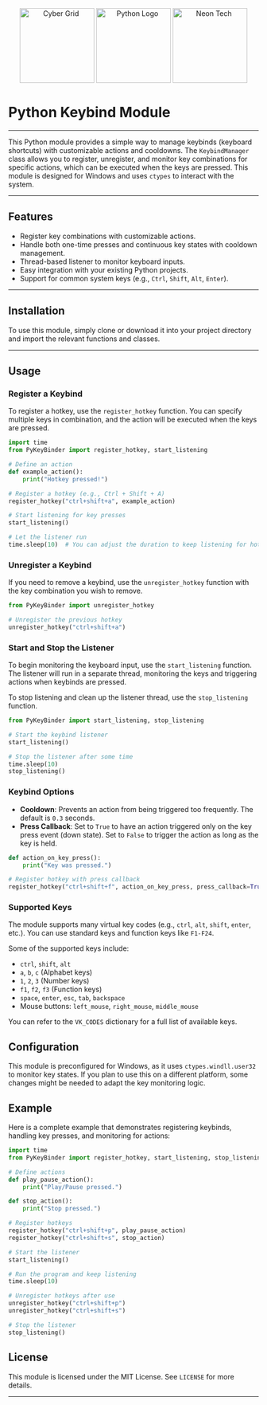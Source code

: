<div align="center">
  <img height="150" src="https://media.giphy.com/media/SS8CV2rQdlYNLtBCiF/giphy.gif" alt="Cyber Grid">
  <img height="150" src="https://media.giphy.com/media/KAq5w47R9rmTuvWOWa/giphy.gif" alt="Python Logo"> 
  <img height="150" src="https://media.giphy.com/media/VbnUQpnihPSIgIXuZv/giphy.gif" alt="Neon Tech">
</div>

###

# Python Keybind Module 

---

This Python module provides a simple way to manage keybinds (keyboard shortcuts) with customizable actions and cooldowns. The `KeybindManager` class allows you to register, unregister, and monitor key combinations for specific actions, which can be executed when the keys are pressed. This module is designed for Windows and uses `ctypes` to interact with the system.

---

## Features
- Register key combinations with customizable actions.
- Handle both one-time presses and continuous key states with cooldown management.
- Thread-based listener to monitor keyboard inputs.
- Easy integration with your existing Python projects.
- Support for common system keys (e.g., `Ctrl`, `Shift`, `Alt`, `Enter`).

---

## Installation
To use this module, simply clone or download it into your project directory and import the relevant functions and classes.

---

## Usage

### Register a Keybind
To register a hotkey, use the `register_hotkey` function. You can specify multiple keys in combination, and the action will be executed when the keys are pressed.

```python
import time
from PyKeyBinder import register_hotkey, start_listening

# Define an action
def example_action():
    print("Hotkey pressed!")

# Register a hotkey (e.g., Ctrl + Shift + A)
register_hotkey("ctrl+shift+a", example_action)

# Start listening for key presses
start_listening()

# Let the listener run
time.sleep(10)  # You can adjust the duration to keep listening for hotkeys.
```

### Unregister a Keybind
If you need to remove a keybind, use the `unregister_hotkey` function with the key combination you wish to remove.

```python
from PyKeyBinder import unregister_hotkey

# Unregister the previous hotkey
unregister_hotkey("ctrl+shift+a")
```

### Start and Stop the Listener
To begin monitoring the keyboard input, use the `start_listening` function. The listener will run in a separate thread, monitoring the keys and triggering actions when keybinds are pressed.

To stop listening and clean up the listener thread, use the `stop_listening` function.

```python
from PyKeyBinder import start_listening, stop_listening

# Start the keybind listener
start_listening()

# Stop the listener after some time
time.sleep(10)
stop_listening()
```

### Keybind Options
- **Cooldown**: Prevents an action from being triggered too frequently. The default is `0.3` seconds.
- **Press Callback**: Set to `True` to have an action triggered only on the key press event (down state). Set to `False` to trigger the action as long as the key is held.

```python
def action_on_key_press():
    print("Key was pressed.")

# Register hotkey with press callback
register_hotkey("ctrl+shift+f", action_on_key_press, press_callback=True)
```

### Supported Keys
The module supports many virtual key codes (e.g., `ctrl`, `alt`, `shift`, `enter`, etc.). You can use standard keys and function keys like `F1-F24`.

Some of the supported keys include:
- `ctrl`, `shift`, `alt`
- `a`, `b`, `c` (Alphabet keys)
- `1`, `2`, `3` (Number keys)
- `f1`, `f2`, `f3` (Function keys)
- `space`, `enter`, `esc`, `tab`, `backspace`
- Mouse buttons: `left_mouse`, `right_mouse`, `middle_mouse`

You can refer to the `VK_CODES` dictionary for a full list of available keys.

## Configuration
This module is preconfigured for Windows, as it uses `ctypes.windll.user32` to monitor key states. If you plan to use this on a different platform, some changes might be needed to adapt the key monitoring logic.

## Example
Here is a complete example that demonstrates registering keybinds, handling key presses, and monitoring for actions:

```python
import time
from PyKeyBinder import register_hotkey, start_listening, stop_listening

# Define actions
def play_pause_action():
    print("Play/Pause pressed.")

def stop_action():
    print("Stop pressed.")

# Register hotkeys
register_hotkey("ctrl+shift+p", play_pause_action)
register_hotkey("ctrl+shift+s", stop_action)

# Start the listener
start_listening()

# Run the program and keep listening
time.sleep(10)

# Unregister hotkeys after use
unregister_hotkey("ctrl+shift+p")
unregister_hotkey("ctrl+shift+s")

# Stop the listener
stop_listening()
```


## License
This module is licensed under the MIT License. See `LICENSE` for more details.

---

